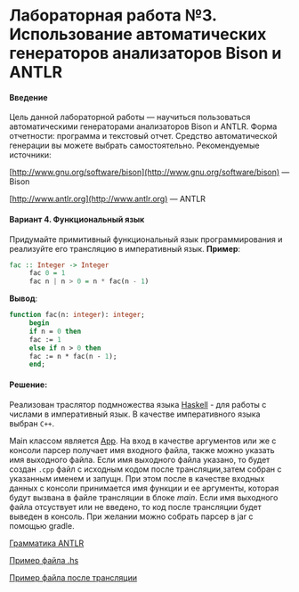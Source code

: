 # Лабораторная работа №3. Использование автоматических генераторов анализаторов Bison и ANTLR

#### Введение
Цель данной лабораторной работы — научиться пользоваться
автоматическими генераторами анализаторов Bison и ANTLR.
Форма отчетности: программа и текстовый отчет. Средство
автоматической генерации вы можете выбрать самостоятельно.
Рекомендуемые источники:

[http://www.gnu.org/software/bison](http://www.gnu.org/software/bison) — Bison

[http://www.antlr.org](http://www.antlr.org) — ANTLR

#### Вариант 4. Функциональный язык
Придумайте примитивный функциональный язык 
программирования и реализуйте его трансляцию в императивный
язык.
**Пример**:
```Haskell
fac :: Integer -> Integer
     fac 0 = 1
     fac n | n > 0 = n * fac(n - 1)
```
**Вывод**:
```Pascal
function fac(n: integer): integer;
     begin
     if n = 0 then
     fac := 1
     else if n > 0 then
     fac := n * fac(n - 1);
     end;
```

#### Решение:
Реализован траслятор подмножества языка [Haskell](https://www.haskell.org/) - для работы с числами в императивный язык. В качестве императивного языка выбран `C++`.
 
Main классом является [App](src/main/kotlin/ru.itmo.chizhikov/App.kt). На вход в качестве аргументов или же с консоли парсер получает имя входного файла, также можно указать имя выходного файла. Если имя выходного файла указано, то будет создан `.cpp` файл с исходным кодом после трансляции,затем собран с указанным именем и запущн. При этом после в качестве входных данных с консоли принимается имя функции и ее аргументы, которая будут вызвана в файле трансляции в блоке _main_. Если имя выходного файла отсуствует или не введено, то код после трансляции будет выведен в консоль. При желании можно собрать парсер в jar с помощью gradle.

[Грамматика ANTLR](src/main/antlr/ru.itmo.chizhikov/HaskelMath.g4)

[Пример файла .hs](input.hs)

[Пример файла после трансляции](input.cpp)   
